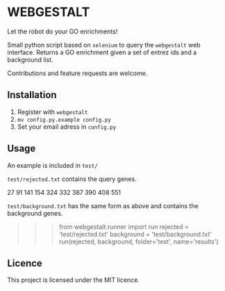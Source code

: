 WEBGESTALT
=========
Let the robot do your GO enrichments!

Small python script based on `selenium` to query the `webgestalt` web interface.
Returns a GO enrichment given a set of entrez ids and a background list.

Contributions and feature requests are welcome.

Installation
------------

1. Register with `webgestalt`
2. `mv config.py.example config.py`
3. Set your email adress in `config.py`

Usage
------------
An example is included in `test/`

`test/rejected.txt` contains the query genes.
  
  27
  91
  141
  154
  324
  332
  387
  390
  408
  551

`test/background.txt` has the same form as above and contains the background genes.

  >>> from webgestalt.runner import run
  >>> rejected = 'test/rejected.txt'
  >>> background = 'test/background.txt'
  >>> run(rejected, background, folder='test', name='results')

Licence
------------
This project is licensed under the MIT licence.
